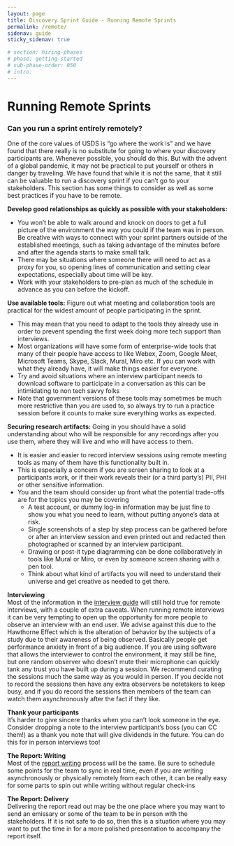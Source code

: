 ```yaml
---
layout: page
title: Discovery Sprint Guide - Running Remote Sprints
permalink: /remote/
sidenav: guide
sticky_sidenav: true

# section: hiring-phases
# phase: getting-started
# sub-phase-order: 050
# intro: 
---
```


# Running Remote Sprints

### Can you run a sprint entirely remotely?
One of the core values of USDS is “go where the work is” and we have found that there really is no substitute for going to where your discovery participants are. Whenever possible, you should do this. But with the advent of a global pandemic, it may not be practical to put yourself or others in danger by traveling. We have found that while it is not the same, that it still can be valuable to run a discovery sprint if you can’t go to your stakeholders. This section has some things to consider as well as some best practices if you have to be remote.

**Develop good relationships as quickly as possible with your stakeholders:**
* You won’t be able to walk around and knock on doors to get a full picture of the environment the way you could if the team was in person.  Be creative with ways to connect with your sprint partners outside of the established meetings, such as taking advantage of the minutes before and after the agenda starts to make small talk.
* There may be situations where someone there will need to act as a proxy for you, so opening lines of communication and setting clear expectations, especially about time will be key. 
* Work with your stakeholders to pre-plan as much of the schedule in advance as you can before the kickoff.

**Use available tools:**
Figure out what meeting and collaboration tools are practical for the widest amount of people participating in the sprint. 
* This may mean that you need to adapt to the tools they already use in order to prevent spending the first week doing more tech support than interviews. 
* Most organizations will have some form of enterprise-wide tools that many of their people have access to like Webex, Zoom, Google Meet, Microsoft Teams, Skype, Slack, Mural, Miro etc. If you can work with what they already have, it will make things easier for everyone. 
* Try and avoid situations where an interview participant needs to download software to participate in a conversation as this can be intimidating to non tech savvy folks
* Note that government versions of these tools may sometimes be much more restrictive than you are used to, so always try to run a practice session before it counts to make sure everything works as expected.

**Securing research artifacts:**
Going in you should have a solid understanding about who will be responsible for any recordings after you use them, where they will live and who will have access to them. 
* It is easier and easier to record interview sessions using remote meeting tools as many of them have this functionality built in. 
* This is especially a concern if you are screen sharing to look at a participants work, or if their work reveals their (or a third party’s) PII, PHI or other sensitive information. 
* You and the team should consider up front what the potential trade-offs are for the topics you may be covering 
  * A test account, or dummy log-in information may be just fine to show you what you need to learn, without putting anyone’s data at risk. 
  * Single screenshots of a step by step process can be gathered before or after an interview session and even printed out and redacted then photographed or scanned by an interview participant. 
  * Drawing or post-it type diagramming can be done collaboratively in tools like Mural or Miro, or even by someone screen sharing with a pen tool. 
  * Think about what kind of artifacts you will need to understand their universe and get creative as needed to get there.

**Interviewing**  
Most of the information in the <a href="/interview/">interview guide</a> will still hold true for remote interviews, with a couple of extra caveats. When running remote interviews it can be very tempting to open up the opportunity for more people to observe an interview with an end user.  We advise against this due to the Hawthorne Effect which is the alteration of behavior by the subjects of a study due to their awareness of being observed. Basically people get performance anxiety in front of a big audience. If you are using software that allows the interviewer to control the environment, it may still be fine, but one random observer who doesn’t mute their microphone can quickly tank any trust you have built up during a session. We recommend curating the sessions much the same way as you would in person. If you decide not to record the sessions then have any extra observers be notetakers to keep busy, and if you do record the sessions then members of the team can watch them asynchronously after the fact if they like.

**Thank your participants**  
It’s harder to give sincere thanks when you can’t look someone in the eye. Consider dropping a note to the interview participant’s boss (you can CC them!) as a thank you note that will give dividends in the future. You can do this for in person interviews too! 

**The Report: Writing**  
Most of the <a href="/writing/">report writing</a> process will be the same. Be sure to schedule some points for the team to sync in real time, even if you are writing asynchronously or physically remotely from each other, it can be really easy for some parts to spin out while writing without regular check-ins

**The Report: Delivery**  
Delivering the report read out may be the one place where you may want to send an emissary or some of the team to be in person with the stakeholders. If it is not safe to do so, then this is a situation where you may want to put the time in for a more polished presentation to accompany the report itself. 
